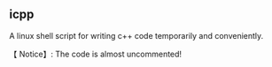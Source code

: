 ## icpp
A linux shell script for writing c++ code temporarily and conveniently.

【 Notice】: The code is almost uncommented!
